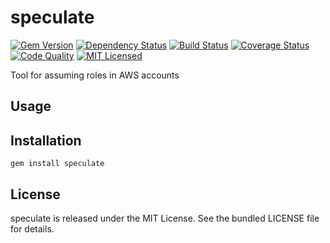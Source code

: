 speculate
=========

[![Gem Version](https://img.shields.io/gem/v/speculate.svg)](https://rubygems.org/gems/speculate)
[![Dependency Status](https://img.shields.io/gemnasium/akerl/speculate.svg)](https://gemnasium.com/akerl/speculate)
[![Build Status](https://img.shields.io/circleci/project/akerl/speculate.svg)](https://circleci.com/gh/akerl/speculate)
[![Coverage Status](https://img.shields.io/codecov/c/github/akerl/speculate.svg)](https://codecov.io/github/akerl/speculate)
[![Code Quality](https://img.shields.io/codacy/1a0888d1510f4e39b62db9c8699c4946.svg)](https://www.codacy.com/app/akerl/speculate)
[![MIT Licensed](https://img.shields.io/badge/license-MIT-green.svg)](https://tldrlegal.com/license/mit-license)

Tool for assuming roles in AWS accounts

## Usage

## Installation

    gem install speculate

## License

speculate is released under the MIT License. See the bundled LICENSE file for details.

